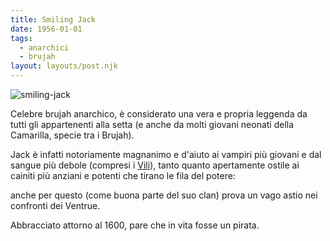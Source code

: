```yaml
---
title: Smiling Jack
date: 1956-01-01
tags:
  - anarchici
  - brujah
layout: layouts/post.njk
---
```


![smiling-jack](https://lparchive.org/Vampire-The-Masquerade-Bloodlines/Update%2022/vamp796d53.JPG)

Celebre brujah anarchico, è considerato una vera e propria leggenda da tutti gli appartenenti alla setta (e anche da molti giovani neonati della Camarilla, specie tra i Brujah).

Jack è infatti notoriamente magnanimo e d'aiuto ai vampiri più giovani e dal sangue più debole (compresi i [Vili](/database/vili)), tanto quanto apertamente ostile ai cainiti più anziani e potenti che tirano le fila del potere:

anche per questo (come buona parte del suo clan) prova un vago astio nei confronti dei Ventrue.

Abbracciato attorno al 1600, pare che in vita fosse un pirata.